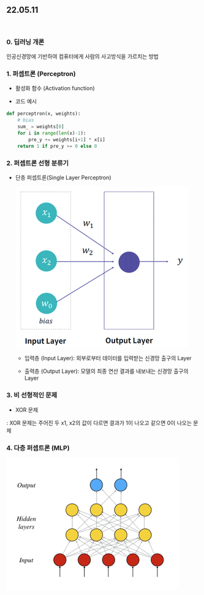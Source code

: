## 22.05.11

<br>

### 0. 딥러닝 개론

인공신경망에 기반하여 컴퓨터에게 사람의 사고방식을 가르치는 방법

### 1. 퍼셉트론 (Perceptron)

- 활성화 함수 (Activation function)

* 코드 예시

```py
def perceptron(x, weights):
    # bias
    sum_ = weights[0]
    for i in range(len(x)-1):
        pre_y += weights[i+1] * x[i]
    return 1 if pre_y >= 0 else 0
```

### 2. 퍼셉트론 선형 분류기

- 단층 퍼셉트론(Single Layer Perceptron)

  <img src="./img/layer.png" width=450px>

  - 입력층 (Input Layer): 외부로부터 데이터를 입력받는 신경망 출구의 Layer

  - 출력층 (Output Layer): 모델의 최종 연산 결과를 내보내는 신경망 출구의 Layer

### 3. 비 선형적인 문제

- XOR 문제

: XOR 문제는 주어진 두 x1, x2의 값이 다르면 결과가 1이 나오고 같으면 0이 나오는 문제

### 4. 다층 퍼셉트론 (MLP)

<img src='./img/layer2.png' width=450px>

